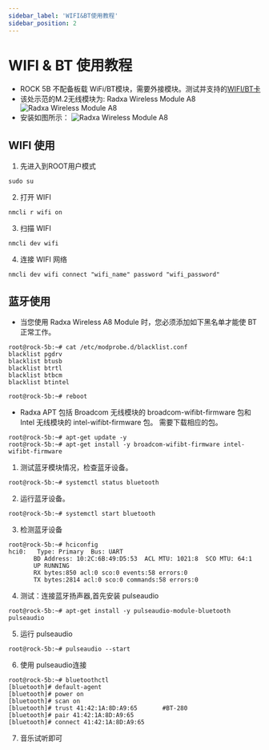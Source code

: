 ```yaml
---
sidebar_label: 'WIFI&BT使用教程'
sidebar_position: 2
---
```



# WIFI & BT 使用教程

- ROCK 5B 不配备板载 WiFi/BT模块，需要外接模块。测试并支持的[WIFI/BT卡](./support_accessories)
- 该处示范的M.2无线模块为: Radxa Wireless Module A8
![Radxa Wireless Module A8](/zh/img/accessories/a8-module-01.png)
- 安装如图所示：
![Radxa Wireless Module A8](/zh/img/accessories/a8-module-02.png)

## WIFI 使用

1. 先进入到ROOT用户模式
```
sudo su
```

2. 打开 WIFI
```
nmcli r wifi on
```

3. 扫描 WIFI
```
nmcli dev wifi
```

4. 连接 WIFI 网络
```
nmcli dev wifi connect "wifi_name" password "wifi_password"
```

## 蓝牙使用
- 当您使用 Radxa Wireless A8 Module 时，您必须添加如下黑名单才能使 BT 正常工作。
```
root@rock-5b:~# cat /etc/modprobe.d/blacklist.conf 
blacklist pgdrv
blacklist btusb
blacklist btrtl
blacklist btbcm
blacklist btintel

root@rock-5b:~# reboot
```

- Radxa APT 包括 Broadcom 无线模块的 broadcom-wifibt-firmware 包和 Intel 无线模块的 intel-wifibt-firmware 包。 需要下载相应的包。
```
root@rock-5b:~# apt-get update -y
root@rock-5b:~# apt-get install -y broadcom-wifibt-firmware intel-wifibt-firmware
```

1. 测试蓝牙模块情况，检查蓝牙设备。
```
root@rock-5b:~# systemctl status bluetooth
```

2. 运行蓝牙设备。
```
root@rock-5b:~# systemctl start bluetooth
```

3. 检测蓝牙设备
```
root@rock-5b:~# hciconfig
hci0:   Type: Primary  Bus: UART
       BD Address: 10:2C:6B:49:D5:53  ACL MTU: 1021:8  SCO MTU: 64:1
       UP RUNNING 
       RX bytes:850 acl:0 sco:0 events:58 errors:0
       TX bytes:2814 acl:0 sco:0 commands:58 errors:0
```

4. 测试：连接蓝牙扬声器,首先安装 pulseaudio 
```
root@rock-5b:~# apt-get install -y pulseaudio-module-bluetooth pulseaudio
```

5. 运行 pulseaudio
```
root@rock-5b:~# pulseaudio --start
```

6. 使用 pulseaudio连接
```
root@rock-5b:~# bluetoothctl
[bluetooth]# default-agent 
[bluetooth]# power on
[bluetooth]# scan on
[bluetooth]# trust 41:42:1A:8D:A9:65       #BT-280
[bluetooth]# pair 41:42:1A:8D:A9:65
[bluetooth]# connect 41:42:1A:8D:A9:65
```

7. 音乐试听即可
